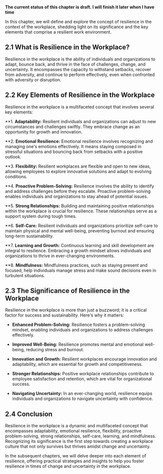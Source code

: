 **The current status of this chapter is draft. I will finish it later when I have time**

In this chapter, we will define and explore the concept of resilience in the context of the workplace, shedding light on its significance and the key elements that comprise a resilient work environment.

**2.1 What is Resilience in the Workplace?**
--------------------------------------------

Resilience in the workplace is the ability of individuals and organizations to adapt, bounce back, and thrive in the face of challenges, change, and uncertainty. It encompasses the capacity to withstand setbacks, recover from adversity, and continue to perform effectively, even when confronted with adversity or disruption.

**2.2 Key Elements of Resilience in the Workplace**
---------------------------------------------------

Resilience in the workplace is a multifaceted concept that involves several key elements:

\*\*1. **Adaptability:** Resilient individuals and organizations can adjust to new circumstances and challenges swiftly. They embrace change as an opportunity for growth and innovation.

\*\*2. **Emotional Resilience:** Emotional resilience involves recognizing and managing one's emotions effectively. It means staying composed in stressful situations and bouncing back from setbacks with a positive outlook.

\*\*3. **Flexibility:** Resilient workplaces are flexible and open to new ideas, allowing employees to explore innovative solutions and adapt to evolving conditions.

\*\*4. **Proactive Problem-Solving:** Resilience involves the ability to identify and address challenges before they escalate. Proactive problem-solving enables individuals and organizations to stay ahead of potential issues.

\*\*5. **Strong Relationships:** Building and maintaining positive relationships within the workplace is crucial for resilience. These relationships serve as a support system during tough times.

\*\*6. **Self-Care:** Resilient individuals and organizations prioritize self-care to maintain physical and mental well-being, preventing burnout and ensuring long-term sustainability.

\*\*7. **Learning and Growth:** Continuous learning and skill development are integral to resilience. Embracing a growth mindset allows individuals and organizations to thrive in ever-changing environments.

\*\*8. **Mindfulness:** Mindfulness practices, such as staying present and focused, help individuals manage stress and make sound decisions even in turbulent situations.

**2.3 The Significance of Resilience in the Workplace**
-------------------------------------------------------

Resilience in the workplace is more than just a buzzword; it is a critical factor for success and sustainability. Here's why it matters:

* **Enhanced Problem-Solving:** Resilience fosters a problem-solving mindset, enabling individuals and organizations to address challenges effectively.

* **Improved Well-Being:** Resilience promotes mental and emotional well-being, reducing stress and burnout.

* **Innovation and Growth:** Resilient workplaces encourage innovation and adaptability, which are essential for growth and competitiveness.

* **Stronger Relationships:** Positive workplace relationships contribute to employee satisfaction and retention, which are vital for organizational success.

* **Navigating Uncertainty:** In an ever-changing world, resilience equips individuals and organizations to navigate uncertainty with confidence.

**2.4 Conclusion**
------------------

Resilience in the workplace is a dynamic and multifaceted concept that encompasses adaptability, emotional resilience, flexibility, proactive problem-solving, strong relationships, self-care, learning, and mindfulness. Recognizing its significance is the first step towards creating a workplace culture that not only survives but thrives amidst change and uncertainty.

In the subsequent chapters, we will delve deeper into each element of resilience, offering practical strategies and insights to help you foster resilience in times of change and uncertainty in the workplace.
